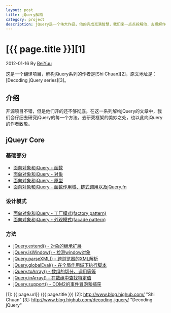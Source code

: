 ```yaml
---
layout: post
title: jQuery解构
category: project
description: jQuery是一个伟大作品，他的完成充满智慧，我们来一点点拆解他，去理解作者的思想精华。
---
```

# [{{ page.title }}][1]
2012-01-16 By [BeiYuu][]

这是一个翻译项目，解构jQuery系列的作者是[Shi Chuan][2]，原文地址是：[Decoding jQuery series][3]。

## 介绍
开源项目不错，但是他们开的还不够彻底。在这一系列解构jQuery的文章中，我们会仔细去研究jQuery的每一个方法，去研究框架的美妙之处，也以此向jQuery的作者致敬。

## jQueyr Core

### 基础部分
* [面向对象和jQuery - 函数](/decoding-jquery/oop-jquery-function "面向对象和jQuery - 函数")
* [面向对象和jQuery - 对象](/decoding-jquery/oop-jquery-object "面向对象和jQuery - 对象")
* [面向对象和jQuery - 原型](/decoding-jquery/oop-jquery-prototype "面向对象和jQuery - 原型")
* [面向对象和jQuery - 函数作用域、链式调用以及jQuery.fn](/decoding-jquery/oop-jquery-scope "面向对象和jQuery - 函数作用域、链式调用以及jQuery.fn")

### 设计模式
* [面向对象和jQuery - 工厂模式(factory pattern)](/decoding-jquery/oop-jquery-factory "面向对象和jQuery - 工厂模式(factory pattern)")
* [面向对象和jQuery - 外观模式(facade pattern)](/decoding-jquery/oop-jquery-facade "面向对象和jQuery - 外观模式(facade pattern)")

### 方法
* [jQuery.extend() - 对象的继承扩展](/decoding-jquery/oop-jquery-extend "jQuery.extend() - 对象的继承扩展")
* [jQuery.isWindow() - 检测window对象](/decoding-jquery/oop-jquery-iswindow "jQuery.isWindow() - 检测window对象")
* [jQuery.parseXML() - 跨浏览器的XML解析](/decoding-jquery/oop-jquery-parsexml "jQuery.parseXML() - 跨浏览器的XML解析")
* [jQuery.globalEval() - 在全局作用域下执行脚本](/decoding-jquery/oop-jquery-globaleval "jQuery.globalEval() - 在全局作用域下执行脚本")
* [jQuery.toArray() - 数组的切分、调用等等](/decoding-jquery/oop-jquery-toarray "jQuery.toArray() - 数组的切分、调用等等")
* [jQuery.inArray() - 在数组中查找特定值](/decoding-jquery/oop-jquery-inarray "jQuery.inArray() - 在数组中查找特定值")
* [jQuery.support() - DOM2的事件冒泡和捕获](/decoding-jquery/oop-jquery-support "jQuery.support() - DOM2的事件冒泡和捕获")

[BeiYuu]:    http://beiyuu.com  "BeiYuu"
[1]:    {{ page.url}}  ({{ page.title }})
[2]:    http://www.blog.highub.com/ "Shi Chuan"
[3]:    http://www.blog.highub.com/decoding-jquery/ "Decoding jQuery"
